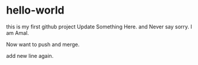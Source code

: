 # hello-world
this is my first github project
Update Something Here.
and Never say sorry.
I am Amal.

Now want to push and merge.

add new line again.
